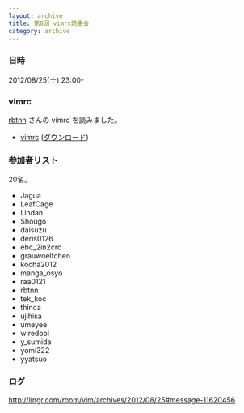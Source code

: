 ```yaml
---
layout: archive
title: 第8回 vimrc読書会
category: archive
---
```


### 日時
2012/08/25(土) 23:00-

### vimrc
[rbtnn](https://github.com/rbtnn) さんの vimrc を読みました。

- [vimrc](https://github.com/rbtnn/reading-vimrc/blob/a92dae61200f50bd771f3a30c4f5fa06738c9aac/.vimrc) ([ダウンロード](https://raw.github.com/rbtnn/reading-vimrc/a92dae61200f50bd771f3a30c4f5fa06738c9aac/.vimrc))

### 参加者リスト

20名。

- Jagua
- LeafCage
- Lindan
- Shougo
- daisuzu
- deris0126
- ebc_2in2crc
- grauwoelfchen
- kocha2012
- manga_osyo
- raa0121
- rbtnn
- tek_koc
- thinca
- ujihisa
- umeyee
- wiredool
- y_sumida
- yomi322
- yyatsuo


### ログ
<http://lingr.com/room/vim/archives/2012/08/25#message-11620456>


